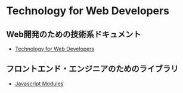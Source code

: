 # Technology for Web Developers

## Web開発のための技術系ドキュメント

- [Technology for Web Developers](https://github.com/takahashiakira/jsDocs/wiki)  

## フロントエンド・エンジニアのためのライブラリ

- [Javascript Modules](https://gist.github.com/takahashiakira/6a6b4ca256a3ebbfd4c8b268ef9152d3)
